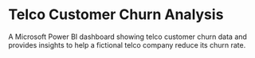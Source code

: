 # Telco Customer Churn Analysis
A Microsoft Power BI dashboard showing telco customer churn data and provides insights to help a fictional telco company reduce its churn rate.
# 

